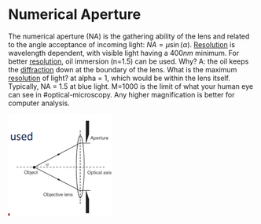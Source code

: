 # Numerical Aperture

The numerical aperture (NA) is the gathering ability of the lens and related to the angle acceptance of incoming light: $NA = \mu\sin(\alpha)$.
[Resolution](../engr-743-001-damage-and-fracture/resolution.md) is wavelength dependent, with visible light having a $400 nm$ minimum.
For better [resolution](../engr-743-001-damage-and-fracture/resolution.md), oil immersion (n=1.5) can be used.
Why? A: the oil keeps the [diffraction](snells-law.md) down at the boundary of the lens.
What is the maximum [resolution](../engr-743-001-damage-and-fracture/resolution.md) of light? at alpha = 1, which would be within the lens itself.
Typically, NA = 1.5 at blue light.
M=1000 is the limit of what your human eye can see in #optical-microscopy.
Any higher magnification is better for computer analysis.

![](../../../attachments/lecture-3-resolution-and-aberrations/numerical_aperture_221027_160013_EST.png)
